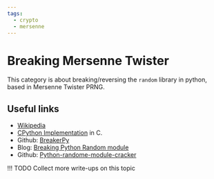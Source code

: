 ```yaml
---
tags:
  - crypto
  - mersenne
---
```


# Breaking Mersenne Twister

This category is about breaking/reversing the `random` library in python, based in Mersenne Twister PRNG.

## Useful links

- [Wikipedia](https://en.wikipedia.org/wiki/Mersenne_Twister)
- [CPython Implementation](https://github.com/python/cpython/blob/main/Modules/_randommodule.c) in C.
- Github: [BreakerPy](https://github.com/deut-erium/RNGeesus/blob/main/src/code_mersenne/)
- Blog: [Breaking Python Random module](https://rbtree.blog/posts/2021-05-18-breaking-python-random-module/)
- Github: [Python-randome-module-cracker](https://github.com/tna0y/Python-random-module-cracker)


!!! TODO
    Collect more write-ups on this topic

